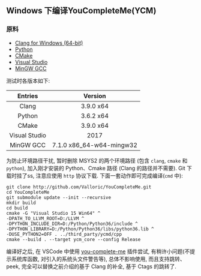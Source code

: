 ## Windows 下编译YouCompleteMe(YCM)

### 原料

- [Clang for Windows (64-bit)](http://releases.llvm.org/4.0.1/LLVM-4.0.1-win64.exe)
- [Python](https://www.python.org/download/)
- [CMake](https://cmake.org/download/)
- [Visual Studio](https://www.visualstudio.com/)
- [MinGW GCC](https://sourceforge.net/projects/mingw-w64/)

测试时各版本如下:

| Entries       | Version                  |
| :----:        | :----:                   |
| Clang         | 3.9.0 x64                |
| Python        | 3.6.2 x64                |
| CMake         | 3.9.0 x64                |
| Visual Studio | 2017                     |
| MinGW GCC     | 7.1.0 x86_64-w64-mingw32 |

为防止环境路径干扰, 暂时删除 MSYS2 的两个环境路径
(包含 `clang`, `cmake` 和 `python`), 加入刚才安装的 Python、Cmake 路径
(Clang 的路径并不需要). Git 下载时挂了ss, 注意应使用 `http` 协议下载.
下面一套动作即可完成编译(`cmd` 中):

```
git clone http://github.com/Valloric/YouCompleteMe.git
cd YouCompleteMe
git submodule update --init --recursive
mkdir build
cd build
cmake -G "Visual Studio 15 Win64" ^
-DPATH_TO_LLVM_ROOT=D:/LLVM ^
-DPYTHON_INCLUDE_DIR=D:/Python/Python36/include ^
-DPYTHON_LIBRARY=D:/Python/Python36/libs/python36.lib ^
-DUSE_PYTHON2=OFF . ../third_party/ycmd/cpp
cmake --build . --target ycm_core --config Release
```

编译好之后, 在 VSCode 中使用 [you-complete-me](https://github.com/richard1122/vscode-youcompleteme)
插件尝试, 有稍许小问题(不提示系统库函数, 对引入的系统头文件警告等),
总体不影响使用, 而且支持跳转、peek, 完全可以替换之前介绍的基于 Clang 的补全,
基于 Ctags 的跳转了.
